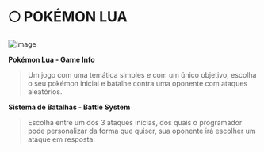 # 🌕 POKÉMON LUA
![image](https://imgur.com/SuX9V9h.png)

**Pokémon Lua - Game Info**
> Um jogo com uma temática simples e com um único objetivo,
> escolha o seu pokémon inicial e batalhe contra uma oponente
> com ataques aleatórios.

**Sistema de Batalhas - Battle System**
> Escolha entre um dos 3 ataques inicias, dos quais
> o programador pode personalizar da forma que quiser,
> sua oponente irá escolher um ataque em resposta.
